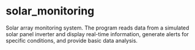 # solar_monitoring
Solar array monitoring system. The program reads data from a simulated solar panel inverter and display real-time information, generate alerts for specific conditions, and provide basic data analysis.
